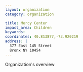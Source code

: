 ```yaml
---
layout: organization
category: organization

title: Mercy Center
impact_area: Children
keywords: 
coordinates: 40.813877,-73.920219
address: |
  377 East 145 Street
  Bronx NY 10454
---
```

Organization's overview
